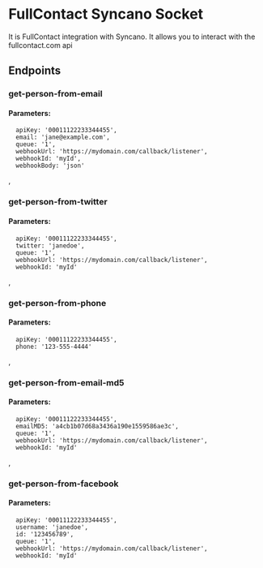 # FullContact Syncano Socket

It is FullContact integration with Syncano. It allows you to interact with the fullcontact.com api

## Endpoints

### get-person-from-email

#### Parameters:

      apiKey: '00011122233344455',
      email: 'jane@example.com',
      queue: '1',
      webhookUrl: 'https://mydomain.com/callback/listener',
      webhookId: 'myId',
      webhookBody: 'json'

,
### get-person-from-twitter

#### Parameters:

      apiKey: '00011122233344455',
      twitter: 'janedoe',
      queue: '1',
      webhookUrl: 'https://mydomain.com/callback/listener',
      webhookId: 'myId'

,
### get-person-from-phone

#### Parameters:

      apiKey: '00011122233344455',
      phone: '123-555-4444'

,
### get-person-from-email-md5

#### Parameters:

      apiKey: '00011122233344455',
      emailMD5: 'a4cb1b07d68a3436a190e1559586ae3c',
      queue: '1',
      webhookUrl: 'https://mydomain.com/callback/listener',
      webhookId: 'myId'

,
### get-person-from-facebook

#### Parameters:

      apiKey: '00011122233344455',
      username: 'janedoe',
      id: '123456789',
      queue: '1',
      webhookUrl: 'https://mydomain.com/callback/listener',
      webhookId: 'myId'

